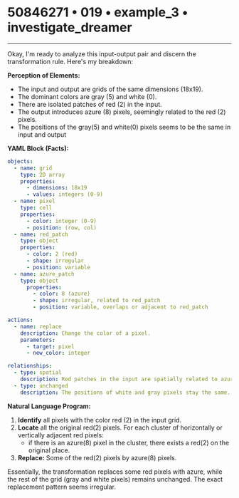 # 50846271 • 019 • example_3 • investigate_dreamer

---
Okay, I'm ready to analyze this input-output pair and discern the transformation rule. Here's my breakdown:

**Perception of Elements:**

*   The input and output are grids of the same dimensions (18x19).
*   The dominant colors are gray (5) and white (0).
*   There are isolated patches of red (2) in the input.
*   The output introduces azure (8) pixels, seemingly related to the red (2) pixels.
*   The positions of the gray(5) and white(0) pixels seems to be the same in input and output

**YAML Block (Facts):**



```yaml
objects:
  - name: grid
    type: 2D array
    properties:
      - dimensions: 18x19
      - values: integers (0-9)
  - name: pixel
    type: cell
    properties:
      - color: integer (0-9)
      - position: (row, col)
  - name: red_patch
    type: object
    properties:
      - color: 2 (red)
      - shape: irregular
      - position: variable
  - name: azure_patch
    type: object
      properties:
        - color: 8 (azure)
        - shape: irregular, related to red_patch
        - position: variable, overlaps or adjacent to red_patch

actions:
  - name: replace
    description: Change the color of a pixel.
    parameters:
      - target: pixel
      - new_color: integer

relationships:
  - type: spatial
    description: Red patches in the input are spatially related to azure patches in the output. Some of the Red and Azure pixels overlap, azure replaces red.
  - type: unchanged
    description: The positions of white and gray pixels stay the same.
```



**Natural Language Program:**

1.  **Identify** all pixels with the color red (2) in the input grid.
2.  **Locate** all the original red(2) pixels. For each cluster of horizontally or vertically adjacent red pixels:
    *   if there is an azure(8) pixel in the cluster, there exists a red(2) on the original place.
3. **Replace:** Some of the red(2) pixels by azure(8) pixels.

Essentially, the transformation replaces some red pixels with azure, while the rest of the grid (gray and white pixels) remains unchanged. The exact replacement pattern seems irregular.


